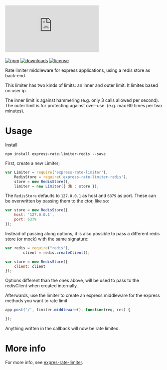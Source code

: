 [![Express Rate Limiter - Redis](http://img.dafont.com/preview.php?text=Express+Rate+Limiter+Redis&ttf=squared_display0&ext=1&size=64&psize=m&y=53)](https://github.com/StevenThuriot/express-rate-limiter-redis)
====================

[![npm](https://img.shields.io/npm/v/express-rate-limiter-redis.svg?style=flat-square)](https://www.npmjs.org/package/express-rate-limiter-redis) [![downloads](https://img.shields.io/npm/dm/express-rate-limiter-redis.svg?style=flat-square)](https://www.npmjs.org/package/express-rate-limiter-redis) [![license](https://img.shields.io/badge/license-Apache%202.0-brightgreen.svg?style=flat-square)](https://www.npmjs.org/package/express-rate-limiter-redis)

Rate limiter middleware for express applications, using a redis store as back-end.

This limiter has two kinds of limits: an inner and outer limit. It limites based on user ip.

The inner limit is against hammering (e.g. only 3 calls allowed per second). The outer limit is for protecting against over-use. (e.g. max 60 times per two minutes).

# Usage

Install

```
npm install express-rate-limiter-redis --save
```

First, create a new Limiter;

```javascript
var Limiter = require('express-rate-limiter'),
    RedisStore = require('express-rate-limiter-redis'),
    store = new RedisStore(),
    limiter = new Limiter({ db : store });
```

The `RedisStore` defaults to `127.0.0.1` as host and `6379` as port. These can be overwritten by passing them to the ctor, like so:

```javascript
var store = new RedisStore({
    host: '127.0.0.1',
    port: 6379
});
```

Instead of passing along options, it is also possible to pass a different redis store (or mock) with the same signature:

```javascript
var redis = require("redis"),
        client = redis.createClient();

var store = new RedisStore({
    client: client
});
```

Options different than the ones above, will be used to pass to the redisClient when created internally.

Afterwards, use the limiter to create an express middleware for the express methods you want to rate limit.

```javascript
app.post('/', limiter.middleware(), function(req, res) {   

});
```

Anything written in the callback will now be rate limited.


# More info
For more info, see [expres-rate-limiter](https://github.com/StevenThuriot/express-rate-limiter).
